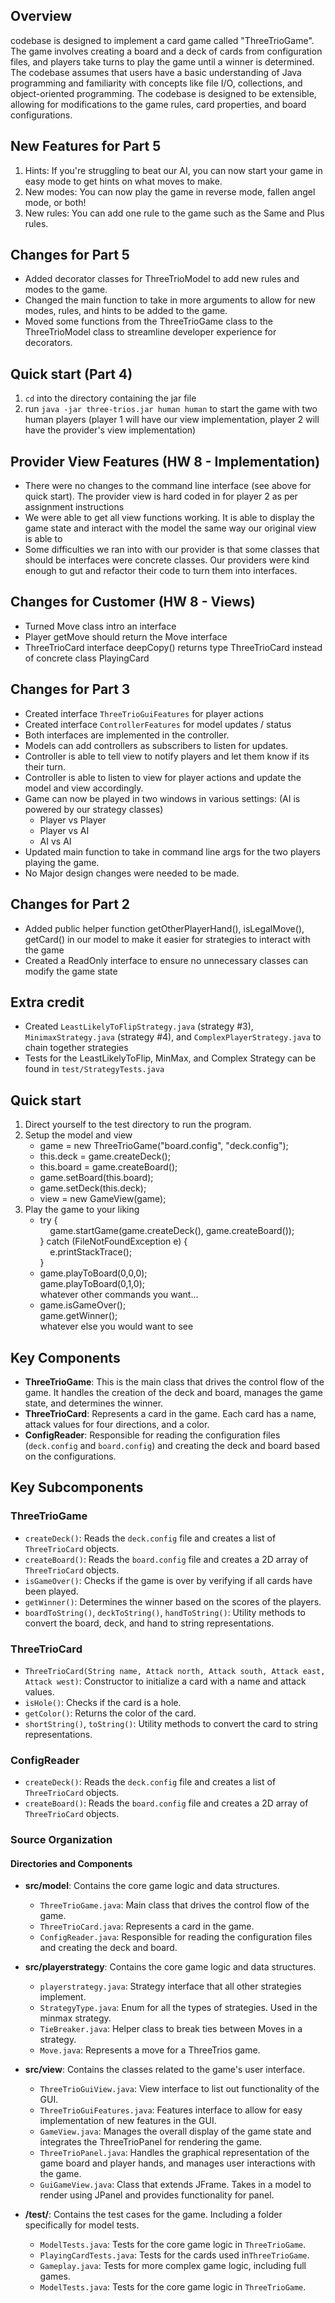 ## Overview

codebase is designed to implement a card game called "ThreeTrioGame". The game involves
creating a board and a deck of cards from configuration files, and players take turns to play the
game until a winner is determined. The codebase assumes that users have a basic understanding of
Java programming and familiarity with concepts like file I/O, collections, and object-oriented
programming. The codebase is designed to be extensible, allowing for modifications to the game
rules, card properties, and board configurations.

## New Features for Part 5

1. Hints: If you're struggling to beat our AI, you can now start your game in easy mode to get hints
   on what moves to make.
2. New modes: You can now play the game in reverse mode, fallen angel mode, or both!
3. New rules: You can add one rule to the game such as the Same and Plus rules.

## Changes for Part 5

- Added decorator classes for ThreeTrioModel to add new rules and modes to the game.
- Changed the main function to take in more arguments to allow for new modes, rules, and hints to be added
  to the game.
- Moved some functions from the ThreeTrioGame class to the ThreeTrioModel class to streamline
  developer experience for decorators.

## Quick start (Part 4)

1. `cd` into the directory containing the jar file
2. run `java -jar three-trios.jar human human` to start the game with two human players (player 1
   will have our view implementation, player 2 will have the provider's view implementation)

## Provider View Features (HW 8 - Implementation)

- There were no changes to the command line interface (see above for quick start). The provider view
  is hard coded in for player 2 as per assignment instructions
- We were able to get all view functions working. It is able to display the game state and interact
  with the model the same way our original view is able to
- Some difficulties we ran into with our provider is that some classes that should be interfaces
  were concrete classes. Our providers were kind enough to gut and refactor their code to turn them
  into interfaces.

## Changes for Customer (HW 8 - Views)

- Turned Move class intro an interface
- Player getMove should return the Move interface
- ThreeTrioCard interface deepCopy() returns type ThreeTrioCard instead of concrete class
  PlayingCard

## Changes for Part 3

- Created interface `ThreeTrioGuiFeatures` for player actions
- Created interface `ControllerFeatures` for model updates / status
- Both interfaces are implemented in the controller.
- Models can add controllers as subscribers to listen for updates.
- Controller is able to tell view to notify players and let them know if its their turn.
- Controller is able to listen to view for player actions and update the model and view accordingly.
- Game can now be played in two windows in various settings: (AI is powered by our strategy classes)
  - Player vs Player
  - Player vs AI
  - AI vs AI
- Updated main function to take in command line args for the two players playing the game.
- No Major design changes were needed to be made.

## Changes for Part 2

- Added public helper function getOtherPlayerHand(), isLegalMove(), getCard() in our model to make
  it easier for strategies to interact with the game
- Created a ReadOnly interface to ensure no unnecessary classes can modify the game state

## Extra credit

- Created `LeastLikelyToFlipStrategy.java` (strategy #3), `MinimaxStrategy.java` (strategy #4),
  and `ComplexPlayerStrategy.java` to chain together strategies
- Tests for the LeastLikelyToFlip, MinMax, and Complex Strategy can be found
  in `test/StrategyTests.java`

## Quick start

1. Direct yourself to the test directory to run the program.
2. Setup the model and view
   - game = new ThreeTrioGame("board.config", "deck.config");
   - this.deck = game.createDeck();
   - this.board = game.createBoard();
   - game.setBoard(this.board);
   - game.setDeck(this.deck);
   - view = new GameView(game);
3. Play the game to your liking
   - try { <br>
     &nbsp;&nbsp;&nbsp;&nbsp;game.startGame(game.createDeck(), game.createBoard()); <br>
     } catch (FileNotFoundException e) { <br>
     &nbsp;&nbsp;&nbsp;&nbsp;e.printStackTrace(); <br>
     }
   - game.playToBoard(0,0,0); <br>
     game.playToBoard(0,1,0); <br>
     whatever other commands you want...
   - game.isGameOver(); <br>
     game.getWinner(); <br>
     whatever else you would want to see

## Key Components

- **ThreeTrioGame**: This is the main class that drives the control flow of the game. It handles the
  creation of the deck and board, manages the game state, and determines the winner.
- **ThreeTrioCard**: Represents a card in the game. Each card has a name, attack values for four
  directions, and a color.
- **ConfigReader**: Responsible for reading the configuration files (`deck.config`
  and `board.config`) and creating the deck and board based on the configurations.

## Key Subcomponents

### ThreeTrioGame

- `createDeck()`: Reads the `deck.config` file and creates a list of `ThreeTrioCard` objects.
- `createBoard()`: Reads the `board.config` file and creates a 2D array of `ThreeTrioCard` objects.
- `isGameOver()`: Checks if the game is over by verifying if all cards have been played.
- `getWinner()`: Determines the winner based on the scores of the players.
- `boardToString()`, `deckToString()`, `handToString()`: Utility methods to convert the board, deck,
  and hand to string representations.

### ThreeTrioCard

- `ThreeTrioCard(String name, Attack north, Attack south, Attack east, Attack west)`: Constructor to
  initialize a card with a name and attack values.
- `isHole()`: Checks if the card is a hole.
- `getColor()`: Returns the color of the card.
- `shortString()`, `toString()`: Utility methods to convert the card to string representations.

### ConfigReader

- `createDeck()`: Reads the `deck.config` file and creates a list of `ThreeTrioCard` objects.
- `createBoard()`: Reads the `board.config` file and creates a 2D array of `ThreeTrioCard` objects.

### Source Organization

#### Directories and Components

- **src/model**: Contains the core game logic and data structures.

  - `ThreeTrioGame.java`: Main class that drives the control flow of the game.
  - `ThreeTrioCard.java`: Represents a card in the game.
  - `ConfigReader.java`: Responsible for reading the configuration files and creating the deck and
    board.

- **src/playerstrategy**: Contains the core game logic and data structures.

  - `playerstrategy.java`: Strategy interface that all other strategies implement.
  - `StrategyType.java`: Enum for all the types of strategies. Used in the minmax strategy.
  - `TieBreaker.java`: Helper class to break ties between Moves in a strategy.
  - `Move.java`: Represents a move for a ThreeTrios game.

- **src/view**: Contains the classes related to the game's user interface.

  - `ThreeTrioGuiView.java`: View interface to list out functionality of the GUI.
  - `ThreeTrioGuiFeatures.java`: Features interface to allow for easy implementation of new
    features in the GUI.
  - `GameView.java`: Manages the overall display of the game state and integrates the
    ThreeTrioPanel for rendering the game.
  - `ThreeTrioPanel.java`: Handles the graphical representation of the game board and player
    hands, and manages user interactions with the game.
  - `GuiGameView.java`: Class that extends JFrame. Takes in a model to render using JPanel and
    provides functionality for panel.

- **/test/**: Contains the test cases for the game. Including a folder specifically for model tests.
  - `ModelTests.java`: Tests for the core game logic in `ThreeTrioGame`.
  - `PlayingCardTests.java`: Tests for the cards used in`ThreeTrioGame`.
  - `Gameplay.java`: Tests for more complex game logic, including full games.
  - `ModelTests.java`: Tests for the core game logic in `ThreeTrioGame`.
